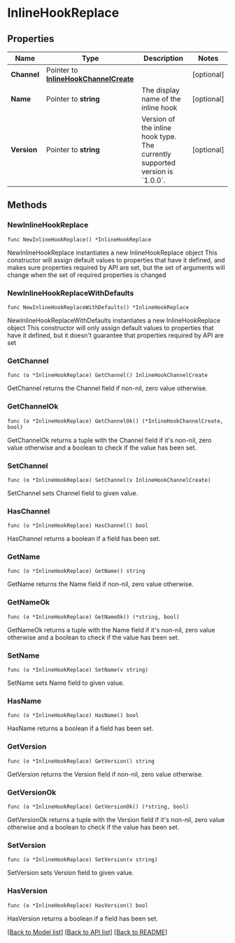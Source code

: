 # InlineHookReplace

## Properties

Name | Type | Description | Notes
------------ | ------------- | ------------- | -------------
**Channel** | Pointer to [**InlineHookChannelCreate**](InlineHookChannelCreate.md) |  | [optional] 
**Name** | Pointer to **string** | The display name of the inline hook | [optional] 
**Version** | Pointer to **string** | Version of the inline hook type. The currently supported version is &#x60;1.0.0&#x60;. | [optional] 

## Methods

### NewInlineHookReplace

`func NewInlineHookReplace() *InlineHookReplace`

NewInlineHookReplace instantiates a new InlineHookReplace object
This constructor will assign default values to properties that have it defined,
and makes sure properties required by API are set, but the set of arguments
will change when the set of required properties is changed

### NewInlineHookReplaceWithDefaults

`func NewInlineHookReplaceWithDefaults() *InlineHookReplace`

NewInlineHookReplaceWithDefaults instantiates a new InlineHookReplace object
This constructor will only assign default values to properties that have it defined,
but it doesn't guarantee that properties required by API are set

### GetChannel

`func (o *InlineHookReplace) GetChannel() InlineHookChannelCreate`

GetChannel returns the Channel field if non-nil, zero value otherwise.

### GetChannelOk

`func (o *InlineHookReplace) GetChannelOk() (*InlineHookChannelCreate, bool)`

GetChannelOk returns a tuple with the Channel field if it's non-nil, zero value otherwise
and a boolean to check if the value has been set.

### SetChannel

`func (o *InlineHookReplace) SetChannel(v InlineHookChannelCreate)`

SetChannel sets Channel field to given value.

### HasChannel

`func (o *InlineHookReplace) HasChannel() bool`

HasChannel returns a boolean if a field has been set.

### GetName

`func (o *InlineHookReplace) GetName() string`

GetName returns the Name field if non-nil, zero value otherwise.

### GetNameOk

`func (o *InlineHookReplace) GetNameOk() (*string, bool)`

GetNameOk returns a tuple with the Name field if it's non-nil, zero value otherwise
and a boolean to check if the value has been set.

### SetName

`func (o *InlineHookReplace) SetName(v string)`

SetName sets Name field to given value.

### HasName

`func (o *InlineHookReplace) HasName() bool`

HasName returns a boolean if a field has been set.

### GetVersion

`func (o *InlineHookReplace) GetVersion() string`

GetVersion returns the Version field if non-nil, zero value otherwise.

### GetVersionOk

`func (o *InlineHookReplace) GetVersionOk() (*string, bool)`

GetVersionOk returns a tuple with the Version field if it's non-nil, zero value otherwise
and a boolean to check if the value has been set.

### SetVersion

`func (o *InlineHookReplace) SetVersion(v string)`

SetVersion sets Version field to given value.

### HasVersion

`func (o *InlineHookReplace) HasVersion() bool`

HasVersion returns a boolean if a field has been set.


[[Back to Model list]](../README.md#documentation-for-models) [[Back to API list]](../README.md#documentation-for-api-endpoints) [[Back to README]](../README.md)


